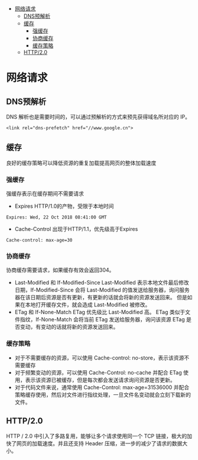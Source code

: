 * [网络请求](#%E7%BD%91%E7%BB%9C%E8%AF%B7%E6%B1%82)
  * [DNS预解析](#dns%E9%A2%84%E8%A7%A3%E6%9E%90)
  * [缓存](#%E7%BC%93%E5%AD%98)
    * [强缓存](#%E5%BC%BA%E7%BC%93%E5%AD%98)
    * [协商缓存](#%E5%8D%8F%E5%95%86%E7%BC%93%E5%AD%98)
    * [缓存策略](#%E7%BC%93%E5%AD%98%E7%AD%96%E7%95%A5)
  * [HTTP/2\.0](#http20)

# 网络请求 #
## DNS预解析 ##
DNS 解析也是需要时间的，可以通过预解析的方式来预先获得域名所对应的 IP。

`<link rel="dns-prefetch" href="//www.google.cn">`

## 缓存 ##
良好的缓存策略可以降低资源的重复加载提高网页的整体加载速度
### 强缓存 ###
强缓存表示在缓存期间不需要请求
  - Expires HTTP/1.0的产物，受限于本地时间
  
`Expires: Wed, 22 Oct 2018 08:41:00 GMT`
  - Cache-Control 出现于HTTP/1.1，优先级高于Expires
  
`Cache-control: max-age=30`
### 协商缓存 ###
协商缓存需要请求，如果缓存有效会返回304。
  - Last-Modified 和 If-Modified-Since Last-Modified 表示本地文件最后修改日期，If-Modified-Since 会将 Last-Modified 的值发送给服务器，询问服务器在该日期后资源是否有更新，有更新的话就会将新的资源发送回来。
  但是如果在本地打开缓存文件，就会造成 Last-Modified 被修改。
  - ETag 和 If-None-Match ETag 优先级比 Last-Modified 高。 ETag 类似于文件指纹，If-None-Match 会将当前 ETag 发送给服务器，询问该资源 ETag 是否变动，有变动的话就将新的资源发送回来。
### 缓存策略 ###
  - 对于不需要缓存的资源，可以使用 Cache-control: no-store，表示该资源不需要缓存
  - 对于频繁变动的资源，可以使用 Cache-Control: no-cache 并配合 ETag 使用，表示该资源已被缓存，但是每次都会发送请求询问资源是否更新。
  - 对于代码文件来说，通常使用 Cache-Control: max-age=31536000 并配合策略缓存使用，然后对文件进行指纹处理，一旦文件名变动就会立刻下载新的文件。
## HTTP/2.0 ##
HTTP / 2.0 中引入了多路复用，能够让多个请求使用同一个 TCP 链接，极大的加快了网页的加载速度。并且还支持 Header 压缩，进一步的减少了请求的数据大小。  
